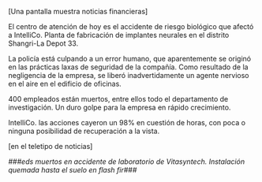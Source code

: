 [Una pantalla muestra noticias financieras]

 El centro de atención de hoy es el accidente de riesgo biológico que afectó a IntelliCo.  Planta de fabricación de implantes neurales en el distrito Shangri-La Depot 33.

 La policía está culpando a un error humano, que aparentemente se originó en las prácticas laxas de seguridad de la compañía.  Como resultado de la negligencia de la empresa, se liberó inadvertidamente un agente nervioso en el aire en el edificio de oficinas.

 400 empleados están muertos, entre ellos todo el departamento de investigación.  Un duro golpe para la empresa en rápido crecimiento.

 IntelliCo.  las acciones cayeron un 98% en cuestión de horas, con poca o ninguna posibilidad de recuperación a la vista.

 [en el teletipo de noticias]

 *###eds muertos en accidente de laboratorio de Vitasyntech.  Instalación quemada hasta el suelo en flash fir###*
